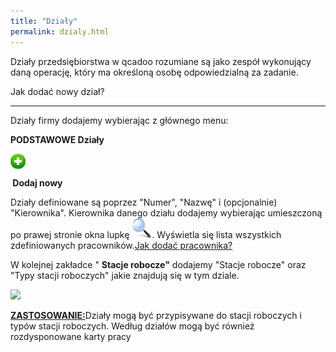 ```yaml
---
title: "Działy"
permalink: dzialy.html
---
```

Działy przedsiębiorstwa w qcadoo rozumiane są jako zespół wykonujący daną operację, który ma określoną osobę odpowiedzialną za zadanie.


<p>Jak dodać nowy dział?</p>
    

* * *

Działy firmy dodajemy wybierając z głównego menu:

  

<b>PODSTAWOWE  Działy  </b>

<img border="0" src="/images/newIcon24.png" style="vertical-align:-6px">

<b> Dodaj nowy</b>

Działy definiowane są poprzez "Numer", "Nazwę" i (opcjonalnie) "Kierownika". Kierownika danego działu dodajemy wybierając umieszczoną po prawej stronie okna lupkę ![](/images/lupka.png). Wyświetla się lista wszystkich zdefiniowanych pracowników.<a href="/pracownicy">Jak dodać pracownika?</a>

W kolejnej zakładce " **Stacje robocze"** dodajemy "Stacje robocze" oraz "Typy stacji roboczych" jakie znajdują się w tym dziale.

[![](/images/Podstawowe-%20Dzia%C5%82y.png)](/images/Podstawowe-%20Dzia%C5%82y.png)

  

<u style="font-weight:bold">ZASTOSOWANIE:</u>Działy mogą być przypisywane do stacji roboczych i typów stacji roboczych. Według działów mogą być również rozdysponowane karty pracy 

